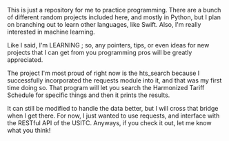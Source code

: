 This is just a repository for me to practice programming.  There are a bunch of different random projects included here, and mostly in Python, but I plan on branching out to learn other languages, like Swift.  Also, I'm really interested in machine learning.


Like I said, I'm LEARNING	; so, any pointers, tips, or even ideas for new projects that I can get from you programming pros will be greatly appreciated.


The project I'm most proud of right now is the hts_search because I successfully incorporated the requests module into it, and that was my first time doing so.  That program will let you search the Harmonized Tariff Schedule for specific things and then it prints the results.  

It can still be modified to handle the data better, but I will cross that bridge when I get there.  For now, I just wanted to use requests, and interface with the RESTful API of the USITC.  Anyways, if you check it out, let me know what you think!